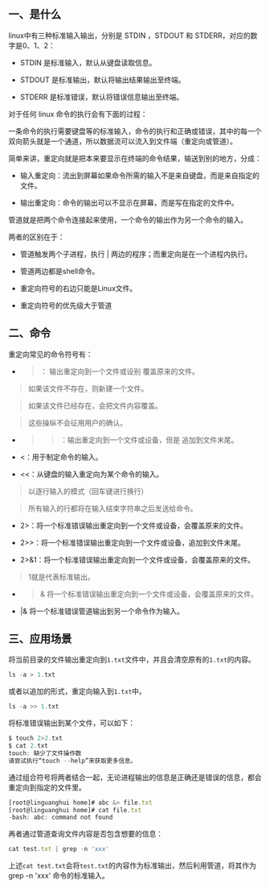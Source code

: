 ## 一、是什么

linux中有三种标准输入输出，分别是 STDIN ，STDOUT 和 STDERR，对应的数字是0、1、2：

- STDIN 是标准输入，默认从键盘读取信息。

- STDOUT 是标准输出，默认将输出结果输出至终端。

- STDERR 是标准错误，默认将错误信息输出至终端。

对于任何 linux 命令的执行会有下面的过程：

一条命令的执行需要键盘等的标准输入，命令的执行和正确或错误，其中的每一个双向箭头就是一个通道，所以数据流可以流入到文件端（重定向或管道）。

简单来讲，重定向就是把本来要显示在终端的命令结果，输送到别的地方，分成：

- 输入重定向：流出到屏幕如果命令所需的输入不是来自键盘，而是来自指定的文件。

- 输出重定向：命令的输出可以不显示在屏幕，而是写在指定的文件中。

管道就是把两个命令连接起来使用，一个命令的输出作为另一个命令的输入。

两者的区别在于：

- 管道触发两个子进程，执行 | 两边的程序；而重定向是在一个进程内执行。

- 管道两边都是shell命令。

- 重定向符号的右边只能是Linux文件。

- 重定向符号的优先级大于管道

## 二、命令

重定向常见的命令符号有：

- > ： 输出重定向到一个文件或设别 覆盖原来的文件。

> 如果该文件不存在，则新建一个文件。

> 如果该文件已经存在，会把文件内容覆盖。

> 这些操纵不会征用用户的确认。

- >>：输出重定向到一个文件或设备，但是 追加到文件末尾。

- <：用于制定命令的输入。

- <<：从键盘的输入重定向为某个命令的输入。

> 以逐行输入的模式（回车键进行换行）

> 所有输入的行都将在输入结束字符串之后发送给命令。

- 2>：将一个标准错误输出重定向到一个文件或设备，会覆盖原来的文件。

- 2>>：将一个标准错误输出重定向到一个文件或设备，追加到文件末尾。

- 2>&1：将一个标准错误输出重定向到一个文件或设备，会覆盖原来的文件。

> 1就是代表标准输出。

- >& 将一个标准错误输出重定向到一个文件或设备，会覆盖原来的文件。
- |& 将一个标准错误管道输出到另一个命令作为输入。

## 三、应用场景

将当前目录的文件输出重定向到`1.txt`文件中，并且会清空原有的`1.txt`的内容。
```js
ls -a > 1.txt
```
或者以追加的形式，重定向输入到`1.txt`中。

```js
ls -a >> 1.txt
```
将标准错误输出到某个文件，可以如下：
```js
$ touch 2>2.txt
$ cat 2.txt
touch: 缺少了文件操作数
请尝试执行“touch --help”来获取更多信息。
```
通过组合符号将两者结合一起，无论进程输出的信息是正确还是错误的信息，都会重定向到指定的文件里。
```js
[root@linguanghui home]# abc &> file.txt
[root@linguanghui home]# cat file.txt
-bash: abc: command not found
```
再者通过管道查询文件内容是否包含想要的信息：
```js
cat test.txt | grep -n 'xxx'
```
上述`cat test.txt`会将`test.txt`的内容作为标准输出，然后利用管道，将其作为 grep -n 'xxx' 命令的标准输入。